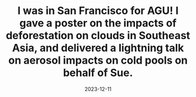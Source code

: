 ---
layout: post
title:  "I was in San Francisco for AGU! I gave a poster on the impacts of deforestation on clouds in Southeast Asia, and delivered a lightning talk on aerosol impacts on cold pools on behalf of Sue."
date:   2023-12-11
categories: jekyll update
---